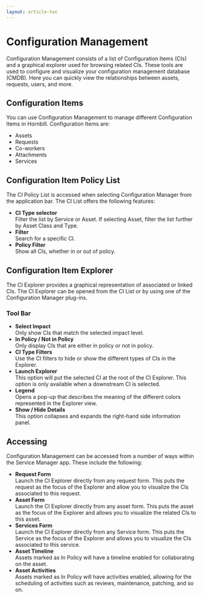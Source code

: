 ```yaml
---
layout: article-toc
---
```

# Configuration Management
Configuration Management consists of a list of Configuration Items (CIs) and a graphical explorer used for browsing related CIs. These tools are used to configure and visualize your configuration management database (CMDB). Here you can quickly view the relationships between assets, requests, users, and more.


## Configuration Items
You can use Configuration Management to manage different Configuration Items in Hornbill. Configuration Items are:

* Assets
* Requests
* Co-workers
* Attachments
* Services

## Configuration Item Policy List
The CI Policy List is accessed when selecting Configuration Manager from the application bar. The CI List offers the following features:

* **CI Type selector**<br>Filter the list by Service or Asset. If selecting Asset, filter the list further by Asset Class and Type.
* **Filter**<br>Search for a specific CI.
* **Policy Filter**<br>Show all CIs, whether in or out of policy.

## Configuration Item Explorer
The CI Explorer provides a graphical representation of associated or linked CIs. The CI Explorer can be opened from the CI List or by using one of the Configuration Manager plug-ins.

### Tool Bar

* **Select Impact**<br>Only show CIs that match the selected impact level.
* **In Policy / Not in Policy**<br>Only display CIs that are either in policy or not in policy.
* **CI Type Filters**<br>Use the CI filters to hide or show the different types of CIs in the Explorer.
* **Launch Explorer**<br>This option will put the selected CI at the root of the CI Explorer. This option is only available when a downstream CI is selected.
* **Legend**<br>Opens a pop-up that describes the meaning of the different colors represented in the Explorer view.
* **Show / Hide Details**<br>This option collapses and expands the right-hand side information panel.

## Accessing
Configuration Management can be accessed from a number of ways within the Service Manager app. These include the following:

* **Request Form**<br>Launch the CI Explorer directly from any request form. This puts the request as the focus of the Explorer and allow you to visualize the CIs associated to this request.
* **Asset Form**<br>Launch the CI Explorer directly from any asset form. This puts the asset as the focus of the Explorer and allows you to visualize the related CIs to this asset.
* **Services Form**<br>Launch the CI Explorer directly from any Service form. This puts the Service as the focus of the Explorer and allows you to visualize the CIs associated to this service.
* **Asset Timeline**<br>Assets marked as In Policy will have a timeline enabled for collaborating on the asset.
* **Asset Activities**<br>Assets marked as In Policy will have activities enabled, allowing for the scheduling of activities such as reviews, maintenance, patching, and so on.